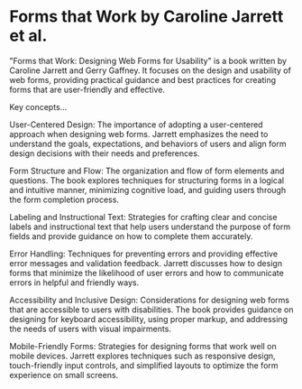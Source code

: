 # Forms that Work by Caroline Jarrett et al.

"Forms that Work: Designing Web Forms for Usability" is a book written by Caroline Jarrett and Gerry Gaffney. It focuses on the design and usability of web forms, providing practical guidance and best practices for creating forms that are user-friendly and effective.

Key concepts…

User-Centered Design: The importance of adopting a user-centered approach when designing web forms. Jarrett emphasizes the need to understand the goals, expectations, and behaviors of users and align form design decisions with their needs and preferences.

Form Structure and Flow: The organization and flow of form elements and questions. The book explores techniques for structuring forms in a logical and intuitive manner, minimizing cognitive load, and guiding users through the form completion process.

Labeling and Instructional Text: Strategies for crafting clear and concise labels and instructional text that help users understand the purpose of form fields and provide guidance on how to complete them accurately.

Error Handling: Techniques for preventing errors and providing effective error messages and validation feedback. Jarrett discusses how to design forms that minimize the likelihood of user errors and how to communicate errors in helpful and friendly ways.

Accessibility and Inclusive Design: Considerations for designing web forms that are accessible to users with disabilities. The book provides guidance on designing for keyboard accessibility, using proper markup, and addressing the needs of users with visual impairments.

Mobile-Friendly Forms: Strategies for designing forms that work well on mobile devices. Jarrett explores techniques such as responsive design, touch-friendly input controls, and simplified layouts to optimize the form experience on small screens.
